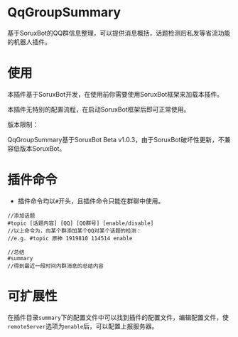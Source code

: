 # QqGroupSummary
基于SoruxBot的QQ群信息整理，可以提供消息概括，话题检测后私发等省流功能的机器人插件。

# 使用

本插件基于SoruxBot开发，在使用前你需要使用SoruxBot框架来加载本插件。  

本插件无特别的配置流程，在启动SoruxBot框架后即可正常使用。  

版本限制：

QqGroupSummary基于SoruxBot Beta v1.0.3，由于SoruxBot破坏性更新，不兼容低版本SoruxBot。

# 插件命令

- 插件命令均以`#`开头，且插件命令只能在群聊中使用。  

```
//添加话题
#topic [话题内容] [QQ] [QQ群号] [enable/disable]
//以上命令为，向某个群添加某个QQ对某个话题的检测：
//e.g. #topic 原神 1919810 114514 enable
```

```
//总结
#summary
//得到最近一段时间内群消息的总结内容
```

# 可扩展性

在插件目录`summary`下的配置文件中可以找到插件的配置文件，编辑配置文件，使`remoteServer`选项为`enable`后，可以配置上报服务器。
